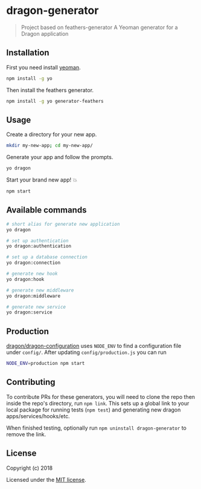 # dragon-generator

> Project based on feathers-generator
> A Yeoman generator for a Dragon application

## Installation

First you need install [yeoman](http://yeoman.io/).

```bash
npm install -g yo
```

Then install the feathers generator.

```bash
npm install -g yo generator-feathers
```

## Usage

Create a directory for your new app.

```bash
mkdir my-new-app; cd my-new-app/
```

Generate your app and follow the prompts.

```bash
yo dragon
```

Start your brand new app! 💥

```bash
npm start
```

## Available commands

```bash
# short alias for generate new application
yo dragon

# set up authentication
yo dragon:authentication

# set up a database connection
yo dragon:connection

# generate new hook
yo dragon:hook

# generate new middleware
yo dragon:middleware

# generate new service
yo dragon:service
```

## Production
[dragon/dragon-configuration](https://github.com/feathersjs/feathers-configuration) uses `NODE_ENV` to find a configuration file under `config/`. After updating `config/production.js` you can run 

```bash
NODE_ENV=production npm start
```

## Contributing

To contribute PRs for these generators, you will need to clone the repo
then inside the repo's directory, run `npm link`. This sets up a global
link to your local package for running tests (`npm test`) and generating
new dragon apps/services/hooks/etc.

When finished testing, optionally run `npm uninstall dragon-generator` to remove
the link.

## License

Copyright (c) 2018

Licensed under the [MIT license](LICENSE).

